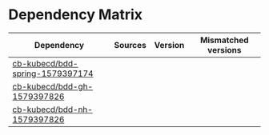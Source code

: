 # Dependency Matrix

Dependency | Sources | Version | Mismatched versions
---------- | ------- | ------- | -------------------
[cb-kubecd/bdd-spring-1579397174](https://github.com/cb-kubecd/bdd-spring-1579397174.git) |  | []() | 
[cb-kubecd/bdd-gh-1579397826](https://github.com/cb-kubecd/bdd-gh-1579397826.git) |  | []() | 
[cb-kubecd/bdd-nh-1579397826](https://github.com/cb-kubecd/bdd-nh-1579397826.git) |  | []() | 
